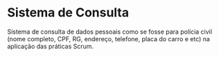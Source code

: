 # Sistema de Consulta
Sistema de consulta de dados pessoais como se fosse para polícia civil (nome completo, CPF, RG, endereço, telefone, placa do carro e etc) na aplicação das práticas Scrum.